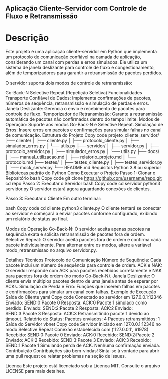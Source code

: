 ## Aplicação Cliente-Servidor com Controle de Fluxo e Retransmissão
# Descrição
Este projeto é uma aplicação cliente-servidor em Python que implementa um protocolo de comunicação confiável na camada de aplicação, considerando um canal com perdas e erros simulados. Ele utiliza um sistema de janela deslizante para controle de fluxo e congestionamento, além de temporizadores para garantir a retransmissão de pacotes perdidos.

O servidor suporta dois modos de controle de retransmissão:

Go-Back-N
Selective Repeat (Repetição Seletiva)
Funcionalidades
Transporte Confiável de Dados: Implementa confirmações de pacotes, números de sequência, retransmissão e simulação de perdas e erros.
Janela Deslizante: Gerencia o envio e recebimento de pacotes para controle de fluxo.
Temporizador de Retransmissão: Garante a retransmissão automática de pacotes não confirmados dentro do tempo limite.
Modos de Operação: Suporte aos modos Go-Back-N e Selective Repeat.
Simulação de Erros: Insere erros em pacotes e confirmações para simular falhas no canal de comunicação.
Estrutura do Projeto
Copy code
projeto_cliente_servidor/
├── cliente/
│   ├── cliente.py
│   ├── protocolo_cliente.py
│   ├── simulador_erros.py
│   └── utils.py
├── servidor/
│   ├── servidor.py
│   ├── protocolo_servidor.py
│   ├── simulador_erros.py
│   └── utils.py
├── docs/
│   ├── manual_utilizacao.md
│   ├── relatorio_projeto.md
│   └── protocolo.md
├── testes/
│   ├── testes_cliente.py
│   ├── testes_servidor.py
│   └── mock_server.py
└── README.md
Requisitos
Python 3.8 ou superior
Bibliotecas padrão do Python
Como Executar o Projeto
Passo 1: Clonar o Repositório
bash
Copy code
git clone https://github.com/username/repo.git
cd repo
Passo 2: Executar o Servidor
bash
Copy code
cd servidor
python3 servidor.py
O servidor estará agora aguardando conexões de clientes.

Passo 3: Executar o Cliente
Em outro terminal:

bash
Copy code
cd cliente
python3 cliente.py
O cliente tentará se conectar ao servidor e começará a enviar pacotes conforme configurado, exibindo um relatório de status ao final.

Modos de Operação
Go-Back-N: O servidor aceita apenas pacotes na sequência exata e solicita retransmissão de pacotes fora de ordem.
Selective Repeat: O servidor aceita pacotes fora de ordem e confirma cada pacote individualmente.
Para alternar entre os modos, altere a variável modo_retransmissao no arquivo servidor.py.

Detalhes Técnicos
Protocolo de Comunicação
Número de Sequência: Cada pacote inclui um número de sequência para controle de ordem.
ACK e NAK: O servidor responde com ACK para pacotes recebidos corretamente e NAK para pacotes fora de ordem (no modo Go-Back-N).
Janela Deslizante: O cliente envia múltiplos pacotes dentro de uma janela antes de esperar por ACKs.
Simulação de Perda e Erro: Funções que inserem falhas em pacotes e confirmações para simular um canal com falhas.
Exemplo de Execução
Saída do Cliente
yaml
Copy code
Conectado ao servidor em 127.0.0.1:12346
Enviado: SEND:0:Pacote 0
Resposta: ACK:0
Pacote 1 simulado como perdido.
Enviado: SEND:2:Pacote 2
Resposta: ACK:2
Enviado: SEND:3:Pacote 3
Resposta: ACK:3
Retransmitindo pacote 1 devido ao timeout.
Relatório de Status:
Pacotes enviados: 4
Pacotes retransmitidos: 1
Saída do Servidor
vbnet
Copy code
Servidor iniciado em 127.0.0.1:12346 no modo Selective Repeat
Conexão estabelecida com ('127.0.0.1', 61978)
Recebido: SEND:0:Pacote 0
Enviado: ACK:0
Recebido: SEND:2:Pacote 2
Enviado: ACK:2
Recebido: SEND:3:Pacote 3
Enviado: ACK:3
Recebido: SEND:1:Pacote 1
Simulando perda de ACK. Nenhuma confirmação enviada.
Contribuição
Contribuições são bem-vindas! Sinta-se à vontade para abrir uma pull request ou relatar problemas na seção de issues.

Licença
Este projeto está licenciado sob a Licença MIT. Consulte o arquivo LICENSE para mais detalhes.
